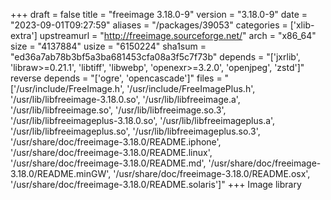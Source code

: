 +++
draft = false
title = "freeimage 3.18.0-9"
version = "3.18.0-9"
date = "2023-09-01T09:27:59"
aliases = "/packages/39053"
categories = ['xlib-extra']
upstreamurl = "http://freeimage.sourceforge.net/"
arch = "x86_64"
size = "4137884"
usize = "6150224"
sha1sum = "ed36a7ab78b3bf5a3ba681453cfa08a3f5c7f73b"
depends = "['jxrlib', 'libraw>=0.21.1', 'libtiff', 'libwebp', 'openexr>=3.2.0', 'openjpeg', 'zstd']"
reverse depends = "['ogre', 'opencascade']"
files = "['/usr/include/FreeImage.h', '/usr/include/FreeImagePlus.h', '/usr/lib/libfreeimage-3.18.0.so', '/usr/lib/libfreeimage.a', '/usr/lib/libfreeimage.so', '/usr/lib/libfreeimage.so.3', '/usr/lib/libfreeimageplus-3.18.0.so', '/usr/lib/libfreeimageplus.a', '/usr/lib/libfreeimageplus.so', '/usr/lib/libfreeimageplus.so.3', '/usr/share/doc/freeimage-3.18.0/README.iphone', '/usr/share/doc/freeimage-3.18.0/README.linux', '/usr/share/doc/freeimage-3.18.0/README.md', '/usr/share/doc/freeimage-3.18.0/README.minGW', '/usr/share/doc/freeimage-3.18.0/README.osx', '/usr/share/doc/freeimage-3.18.0/README.solaris']"
+++
Image library